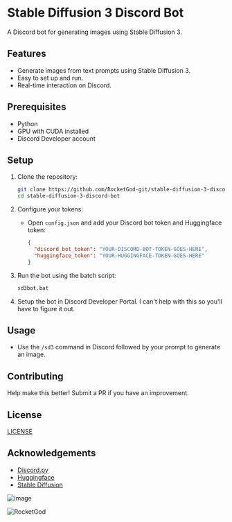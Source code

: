 # Stable Diffusion 3 Discord Bot

A Discord bot for generating images using Stable Diffusion 3.

## Features
- Generate images from text prompts using Stable Diffusion 3.
- Easy to set up and run.
- Real-time interaction on Discord.

## Prerequisites
- Python
- GPU with CUDA installed
- Discord Developer account

## Setup

1. Clone the repository:
   ```bash
   git clone https://github.com/RocketGod-git/stable-diffusion-3-discord-bot.git
   cd stable-diffusion-3-discord-bot
   ```

2. Configure your tokens:
   - Open `config.json` and add your Discord bot token and Huggingface token:
     ```json
     {
       "discord_bot_token": "YOUR-DISCORD-BOT-TOKEN-GOES-HERE",
       "huggingface_token": "YOUR-HUGGINGFACE-TOKEN-GOES-HERE"
     }
     ```

3. Run the bot using the batch script:
   ```bash
   sd3bot.bat
   ```

4. Setup the bot in Discord Developer Portal. I can't help with this so you'll have to figure it out.

## Usage

- Use the `/sd3` command in Discord followed by your prompt to generate an image.

## Contributing

Help make this better! Submit a PR if you have an improvement. 

## License

[LICENSE](LICENSE)

## Acknowledgements

- [Discord.py](https://github.com/Rapptz/discord.py)
- [Huggingface](https://huggingface.co/)
- [Stable Diffusion](https://github.com/CompVis/stable-diffusion)

![image](https://github.com/RocketGod-git/stable-diffusion-3-discord-bot/assets/57732082/3ab6c2cc-48c7-4bad-808b-e6966552b950)

![RocketGod](https://github.com/RocketGod-git/Flipper_Zero/assets/57732082/f5d67cfd-585d-4b23-905f-37151e3d6a7d)
